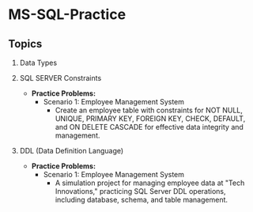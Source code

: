 # MS-SQL-Practice

## Topics
1. Data Types
2. SQL SERVER Constraints
   - **Practice Problems:**
     * Scenario 1: Employee Management System
       * Create an employee table with constraints for NOT NULL, UNIQUE, PRIMARY KEY, FOREIGN KEY, CHECK, DEFAULT, and ON DELETE CASCADE for effective data integrity and management.
     

3. DDL (Data Definition Language)
   - **Practice Problems:**
     * Scenario 1: Employee Management System
       * A simulation project for managing employee data at "Tech Innovations," practicing SQL Server DDL operations, including database, schema, and table management.





 
